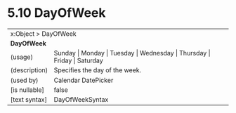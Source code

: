 <html dir="LTR" xmlns:mshelp="http://msdn.microsoft.com/mshelp" xmlns:ddue="http://ddue.schemas.microsoft.com/authoring/2003/5" xmlns:xlink="http://www.w3.org/1999/xlink" xmlns:tool="http://www.microsoft.com/tooltip">

<body>
 <input type="hidden" id="userDataCache" class="userDataStyle">
 <input type="hidden" id="hiddenScrollOffset">
 <img id="dropDownImage" style="display:none; height:0; width:0;" src="../local/drpdown.gif">
 <img id="dropDownHoverImage" style="display:none; height:0; width:0;" src="../local/drpdown_orange.gif">
 <img id="collapseImage" style="display:none; height:0; width:0;" src="../local/collapse.gif">
 <img id="expandImage" style="display:none; height:0; width:0;" src="../local/exp.gif">
 <img id="collapseAllImage" style="display:none; height:0; width:0;" src="../local/collall.gif">
 <img id="expandAllImage" style="display:none; height:0; width:0;" src="../local/expall.gif">
 <img id="copyImage" style="display:none; height:0; width:0;" src="../local/copycode.gif">
 <img id="copyHoverImage" style="display:none; height:0; width:0;" src="../local/copycodeHighlight.gif">
 <div id="header"><h1 class="heading">5.10 DayOfWeek</h1></div>

 <div id="mainSection">
 <div id="mainBody">
 <div id="allHistory" class="saveHistory" onsave="saveAll()" onload="loadAll()"></div>
 <p xmlns:wsd="http://wsdev.schemas.microsoft.com/authoring/2008/2" xmlns:msxsl="urn:schemas-microsoft-com:xslt" xmlns:script="urn:script" xmlns:build="urn:build">
 </p>
 <div id="sectionSection0" class="section" name="collapseableSection">
 <content xmlns="http://ddue.schemas.microsoft.com/authoring/2003/5" xmlns:wsd="http://wsdev.schemas.microsoft.com/authoring/2008/2" xmlns:msxsl="urn:schemas-microsoft-com:xslt" xmlns:script="urn:script" xmlns:build="urn:build">
 </content>
 </div>
 <div id="sectionSection1" class="section" name="collapseableSection">
 <content xmlns="http://ddue.schemas.microsoft.com/authoring/2003/5" xmlns:wsd="http://wsdev.schemas.microsoft.com/authoring/2008/2" xmlns:msxsl="urn:schemas-microsoft-com:xslt" xmlns:script="urn:script" xmlns:build="urn:build">
 <table class="ProtocolAuthoredTable" xmlns="">
 <tr><td colspan="2">
<mshelp:link keywords="86913f34-aa06-4c94-9f09-83936a822fd8" tabindex="0">x:Object</mshelp:link> &gt; <mshelp:link keywords="262515c1-b3b9-4453-8d16-f465422c5f9f" tabindex="0">DayOfWeek</mshelp:link> </td>
 </tr>
 <tr><td colspan="2">
 <b>
DayOfWeek </b>
 </td>
 </tr>
 <tr><td><div class="indent0">(usage)</div></td>
 <td><mshelp:link keywords="2dc1a251-6051-4fa6-8b89-c9f27476aed4" tabindex="0">Sunday</mshelp:link> | <mshelp:link keywords="2dc1a251-6051-4fa6-8b89-c9f27476aed4" tabindex="0">Monday</mshelp:link> | <mshelp:link keywords="2dc1a251-6051-4fa6-8b89-c9f27476aed4" tabindex="0">Tuesday</mshelp:link> | <mshelp:link keywords="2dc1a251-6051-4fa6-8b89-c9f27476aed4" tabindex="0">Wednesday</mshelp:link> | <mshelp:link keywords="2dc1a251-6051-4fa6-8b89-c9f27476aed4" tabindex="0">Thursday</mshelp:link> | <mshelp:link keywords="2dc1a251-6051-4fa6-8b89-c9f27476aed4" tabindex="0">Friday</mshelp:link> | <mshelp:link keywords="2dc1a251-6051-4fa6-8b89-c9f27476aed4" tabindex="0">Saturday</mshelp:link> </td>
 </tr>
 <tr><td><div class="indent0">(description)</div></td>
 <td>Specifies the day of the week. </td>
 </tr>
 <tr><td><div class="indent0">(used by)</div></td>
 <td><mshelp:link keywords="da76b19d-399d-408a-9b8b-3bbb41d2687a" tabindex="0">Calendar</mshelp:link> <mshelp:link keywords="7ed3be31-33e5-49ca-9c29-cfcf7fbfbf5b" tabindex="0">DatePicker</mshelp:link> </td>
 </tr>
 <tr><td><div class="indent0">[is nullable]</div></td>
 <td>false </td>
 </tr>
 <tr><td><div class="indent0">[text syntax]</div></td>
 <td><mshelp:link keywords="2dc1a251-6051-4fa6-8b89-c9f27476aed4" tabindex="0">DayOfWeekSyntax</mshelp:link> </td>
 </tr>
</table>
 </content>
 </div>
 <!--[if gte IE 5]>
 <tool:tip element="languageFilterToolTip" avoidmouse="false"/>
 <![endif]-->
 </div>
 <a name="feedback"></a><span></span>
 </div>
</body></html>
